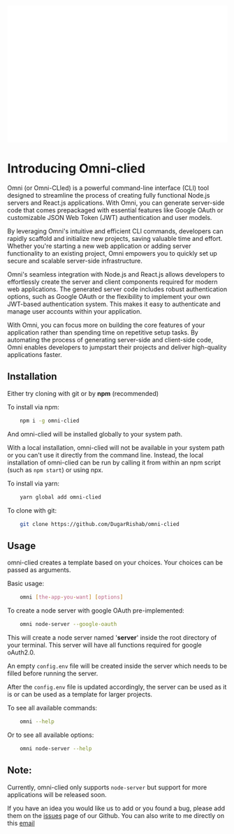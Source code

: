 ![logo](./assets/omni%20logo/omni-high-resolution-logo-white-on-transparent-background.png)

# Introducing Omni-clied

Omni (or Omni-CLIed) is a powerful command-line interface (CLI) tool designed to streamline the process of creating fully functional Node.js servers and React.js applications. With Omni, you can generate server-side code that comes prepackaged with essential features like Google OAuth or customizable JSON Web Token (JWT) authentication and user models.

By leveraging Omni's intuitive and efficient CLI commands, developers can rapidly scaffold and initialize new projects, saving valuable time and effort. Whether you're starting a new web application or adding server functionality to an existing project, Omni empowers you to quickly set up secure and scalable server-side infrastructure.

Omni's seamless integration with Node.js and React.js allows developers to effortlessly create the server and client components required for modern web applications. The generated server code includes robust authentication options, such as Google OAuth or the flexibility to implement your own JWT-based authentication system. This makes it easy to authenticate and manage user accounts within your application.

With Omni, you can focus more on building the core features of your application rather than spending time on repetitive setup tasks. By automating the process of generating server-side and client-side code, Omni enables developers to jumpstart their projects and deliver high-quality applications faster.

## Installation 

Either try cloning with git or by **npm** (recommended)

To install via npm:
```sh
	npm i -g omni-clied
```
And omni-clied will be installed globally to your system path. 

With a local installation, omni-clied will not be available in your system path or you can't use it directly from the command line. Instead, the local installation of omni-clied can be run by calling it from within an npm script (such as `npm start`) or using npx.

To install via yarn: 
```sh
	yarn global add omni-clied
```
To clone with git: 
```sh
	git clone https://github.com/DugarRishab/omni-clied
```

## Usage

omni-clied creates a template based on your choices. Your choices can be passed as arguments. 

Basic usage: 
```sh
	omni [the-app-you-want] [options]
```

To create a node server with google OAuth pre-implemented: 
```sh
	omni node-server --google-oauth
```
This will create a node server named '**server**' inside the root directory of your terminal. This server will have all functions required for google oAuth2.0.

An empty `config.env` file will be created inside the server which needs to be filled before running the server.

After the `config.env` file is updated accordingly, the server can be used as it is or can be used as a template for larger projects. 

To see all available commands:
```sh
	omni --help
```
Or to see all available options: 
```sh
	omni node-server --help
```

## Note: 

Currently, omni-clied only supports `node-server` but support for more applications will be released soon. 

If you have an idea you would like us to add or you found a bug, please add them on the [issues](https://github.com/DugarRishab/omni-clied/issues) page of our Github. You can also write to me directly on this [email](mailto:www.anitadugar9163@gmail.com)

